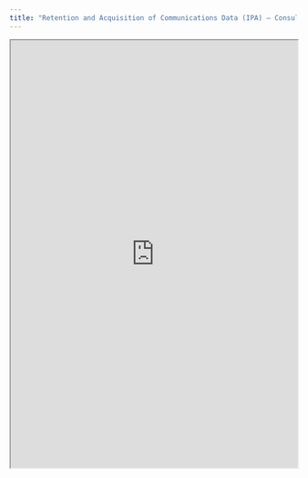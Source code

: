 ```yaml
---
title: "Retention and Acquisition of Communications Data (IPA) – Consultation Response"
---
```



<iframe height="750" width="100%" src="https://ewelton.github.io/ktest/wiki.html#Retention%20and%20Acquisition%20of%20Communications%20Data%20(IPA)%20%E2%80%93%20Consultation%20Response"></iframe>
